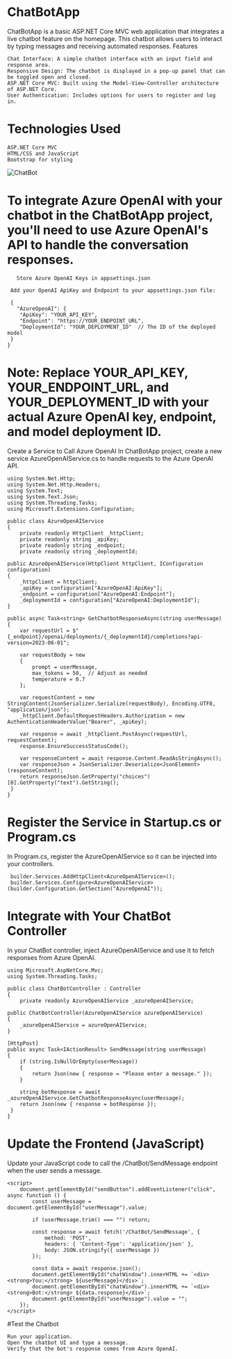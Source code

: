 # ChatBotApp

ChatBotApp is a basic ASP.NET Core MVC web application that integrates a live chatbot feature on the homepage. This chatbot allows users to interact by typing messages and receiving automated responses.
Features

    Chat Interface: A simple chatbot interface with an input field and response area.
    Responsive Design: The chatbot is displayed in a pop-up panel that can be toggled open and closed.
    ASP.NET Core MVC: Built using the Model-View-Controller architecture of ASP.NET Core.
    User Authentication: Includes options for users to register and log in.

# Technologies Used

    ASP.NET Core MVC
    HTML/CSS and JavaScript
    Bootstrap for styling

   ![ChatBot](https://github.com/user-attachments/assets/eb20e0fe-a13a-4693-b8e6-e0d5bd54fa5f)


# To integrate Azure OpenAI with your chatbot in the ChatBotApp project, you'll need to use Azure OpenAI's API to handle the conversation responses.

       Store Azure OpenAI Keys in appsettings.json

     Add your OpenAI ApiKey and Endpoint to your appsettings.json file:

     {
       "AzureOpenAI": {
        "ApiKey": "YOUR_API_KEY",
        "Endpoint": "https://YOUR_ENDPOINT_URL",
        "DeploymentId": "YOUR_DEPLOYMENT_ID"  // The ID of the deployed model
     }
    }

  # Note: Replace YOUR_API_KEY, YOUR_ENDPOINT_URL, and YOUR_DEPLOYMENT_ID with your actual Azure OpenAI key, endpoint, and model deployment ID.

  Create a Service to Call Azure OpenAI
      In  ChatBotApp project, create a new service AzureOpenAIService.cs to handle requests to the Azure OpenAI API.
      
    using System.Net.Http;
    using System.Net.Http.Headers;
    using System.Text;
    using System.Text.Json;
    using System.Threading.Tasks;
    using Microsoft.Extensions.Configuration;
    
    public class AzureOpenAIService
    {
        private readonly HttpClient _httpClient;
        private readonly string _apiKey;
        private readonly string _endpoint;
        private readonly string _deploymentId;

    public AzureOpenAIService(HttpClient httpClient, IConfiguration configuration)
    {
        _httpClient = httpClient;
        _apiKey = configuration["AzureOpenAI:ApiKey"];
        _endpoint = configuration["AzureOpenAI:Endpoint"];
        _deploymentId = configuration["AzureOpenAI:DeploymentId"];
    }

    public async Task<string> GetChatbotResponseAsync(string userMessage)
    {
        var requestUrl = $"{_endpoint}/openai/deployments/{_deploymentId}/completions?api-version=2023-06-01";

        var requestBody = new
        {
            prompt = userMessage,
            max_tokens = 50,  // Adjust as needed
            temperature = 0.7
        };

        var requestContent = new StringContent(JsonSerializer.Serialize(requestBody), Encoding.UTF8, "application/json");
        _httpClient.DefaultRequestHeaders.Authorization = new AuthenticationHeaderValue("Bearer", _apiKey);

        var response = await _httpClient.PostAsync(requestUrl, requestContent);
        response.EnsureSuccessStatusCode();

        var responseContent = await response.Content.ReadAsStringAsync();
        var responseJson = JsonSerializer.Deserialize<JsonElement>(responseContent);
        return responseJson.GetProperty("choices")[0].GetProperty("text").GetString();
     }
    }

  # Register the Service in Startup.cs or Program.cs

  In Program.cs, register the AzureOpenAIService so it can be injected into your controllers.
  
     builder.Services.AddHttpClient<AzureOpenAIService>();
     builder.Services.Configure<AzureOpenAIService>(builder.Configuration.GetSection("AzureOpenAI"));
  
# Integrate with Your ChatBot Controller

In your ChatBot controller, inject AzureOpenAIService and use it to fetch responses from Azure OpenAI.


    using Microsoft.AspNetCore.Mvc;
    using System.Threading.Tasks;
    
    public class ChatBotController : Controller
    {
        private readonly AzureOpenAIService _azureOpenAIService;

    public ChatBotController(AzureOpenAIService azureOpenAIService)
    {
        _azureOpenAIService = azureOpenAIService;
    }

    [HttpPost]
    public async Task<IActionResult> SendMessage(string userMessage)
    {
        if (string.IsNullOrEmpty(userMessage))
        {
            return Json(new { response = "Please enter a message." });
        }

        string botResponse = await _azureOpenAIService.GetChatbotResponseAsync(userMessage);
        return Json(new { response = botResponse });
     }
    }


# Update the Frontend (JavaScript)

Update your JavaScript code to call the /ChatBot/SendMessage endpoint when the user sends a message.

    <script>
        document.getElementById("sendButton").addEventListener("click", async function () {
            const userMessage = document.getElementById("userMessage").value;
    
            if (userMessage.trim() === "") return;
    
            const response = await fetch('/ChatBot/SendMessage', {
                method: 'POST',
                headers: { 'Content-Type': 'application/json' },
                body: JSON.stringify({ userMessage })
            });
    
            const data = await response.json();
            document.getElementById("chatWindow").innerHTML += `<div><strong>You:</strong> ${userMessage}</div>`;
            document.getElementById("chatWindow").innerHTML += `<div><strong>Bot:</strong> ${data.response}</div>`;
            document.getElementById("userMessage").value = "";
        });
    </script>


  #Test the Chatbot

    Run your application.
    Open the chatbot UI and type a message.
    Verify that the bot's response comes from Azure OpenAI.
